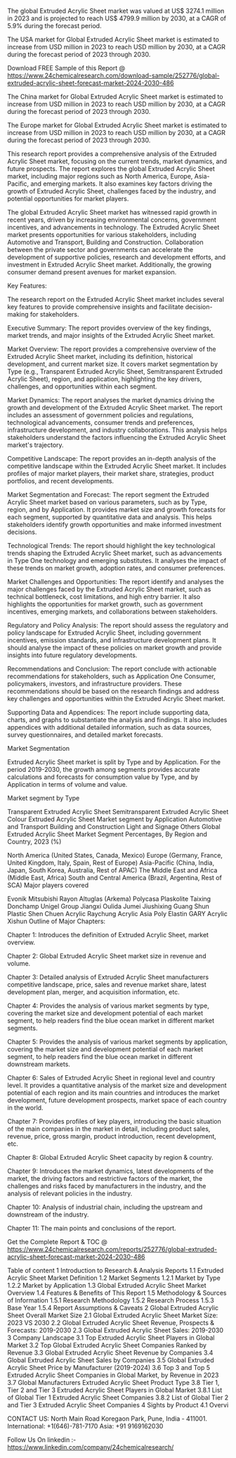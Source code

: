 The global Extruded Acrylic Sheet market was valued at US$ 3274.1 million in 2023 and is projected to reach US$ 4799.9 million by 2030, at a CAGR of 5.9% during the forecast period.

The USA market for Global Extruded Acrylic Sheet  market is estimated to increase from USD million in 2023 to reach USD million by 2030, at a CAGR during the forecast period of 2023 through 2030.

Download FREE Sample of this Report @ https://www.24chemicalresearch.com/download-sample/252776/global-extruded-acrylic-sheet-forecast-market-2024-2030-486

The China market for Global Extruded Acrylic Sheet  market is estimated to increase from USD million in 2023 to reach USD million by 2030, at a CAGR during the forecast period of 2023 through 2030.

The Europe market for Global Extruded Acrylic Sheet  market is estimated to increase from USD million in 2023 to reach USD million by 2030, at a CAGR during the forecast period of 2023 through 2030.

This research report provides a comprehensive analysis of the Extruded Acrylic Sheet market, focusing on the current trends, market dynamics, and future prospects. The report explores the global Extruded Acrylic Sheet market, including major regions such as North America, Europe, Asia-Pacific, and emerging markets. It also examines key factors driving the growth of Extruded Acrylic Sheet, challenges faced by the industry, and potential opportunities for market players.

The global Extruded Acrylic Sheet market has witnessed rapid growth in recent years, driven by increasing environmental concerns, government incentives, and advancements in technology. The Extruded Acrylic Sheet market presents opportunities for various stakeholders, including Automotive and Transport, Building and Construction. Collaboration between the private sector and governments can accelerate the development of supportive policies, research and development efforts, and investment in Extruded Acrylic Sheet market. Additionally, the growing consumer demand present avenues for market expansion.

Key Features:

The research report on the Extruded Acrylic Sheet market includes several key features to provide comprehensive insights and facilitate decision-making for stakeholders.

Executive Summary: The report provides overview of the key findings, market trends, and major insights of the Extruded Acrylic Sheet market.

Market Overview: The report provides a comprehensive overview of the Extruded Acrylic Sheet market, including its definition, historical development, and current market size. It covers market segmentation by Type (e.g., Transparent Extruded Acrylic Sheet, Semitransparent Extruded Acrylic Sheet), region, and application, highlighting the key drivers, challenges, and opportunities within each segment.

Market Dynamics: The report analyses the market dynamics driving the growth and development of the Extruded Acrylic Sheet market. The report includes an assessment of government policies and regulations, technological advancements, consumer trends and preferences, infrastructure development, and industry collaborations. This analysis helps stakeholders understand the factors influencing the Extruded Acrylic Sheet market's trajectory.

Competitive Landscape: The report provides an in-depth analysis of the competitive landscape within the Extruded Acrylic Sheet market. It includes profiles of major market players, their market share, strategies, product portfolios, and recent developments.

Market Segmentation and Forecast: The report segment the Extruded Acrylic Sheet market based on various parameters, such as by Type, region, and by Application. It provides market size and growth forecasts for each segment, supported by quantitative data and analysis. This helps stakeholders identify growth opportunities and make informed investment decisions.

Technological Trends: The report should highlight the key technological trends shaping the Extruded Acrylic Sheet market, such as advancements in Type One technology and emerging substitutes. It analyses the impact of these trends on market growth, adoption rates, and consumer preferences.

Market Challenges and Opportunities: The report identify and analyses the major challenges faced by the Extruded Acrylic Sheet market, such as technical bottleneck, cost limitations, and high entry barrier. It also highlights the opportunities for market growth, such as government incentives, emerging markets, and collaborations between stakeholders.

Regulatory and Policy Analysis: The report should assess the regulatory and policy landscape for Extruded Acrylic Sheet, including government incentives, emission standards, and infrastructure development plans. It should analyse the impact of these policies on market growth and provide insights into future regulatory developments.

Recommendations and Conclusion: The report conclude with actionable recommendations for stakeholders, such as Application One Consumer, policymakers, investors, and infrastructure providers. These recommendations should be based on the research findings and address key challenges and opportunities within the Extruded Acrylic Sheet market.

Supporting Data and Appendices: The report include supporting data, charts, and graphs to substantiate the analysis and findings. It also includes appendices with additional detailed information, such as data sources, survey questionnaires, and detailed market forecasts.

Market Segmentation

Extruded Acrylic Sheet market is split by Type and by Application. For the period 2019-2030, the growth among segments provides accurate calculations and forecasts for consumption value by Type, and by Application in terms of volume and value.

Market segment by Type

Transparent Extruded Acrylic Sheet
Semitransparent Extruded Acrylic Sheet
Colour Extruded Acrylic Sheet
Market segment by Application
Automotive and Transport
Building and Construction
Light and Signage
Others
Global Extruded Acrylic Sheet Market Segment Percentages, By Region and Country, 2023 (%)

North America (United States, Canada, Mexico)
Europe (Germany, France, United Kingdom, Italy, Spain, Rest of Europe)
Asia-Pacific (China, India, Japan, South Korea, Australia, Rest of APAC)
The Middle East and Africa (Middle East, Africa)
South and Central America (Brazil, Argentina, Rest of SCA)
Major players covered

Evonik
Mitsubishi Rayon
Altuglas (Arkema)
Polycasa
Plaskolite
Taixing Donchamp
Unigel Group
Jiangxi Oulida
Jumei
Jiushixing
Guang Shun Plastic
Shen Chuen Acrylic
Raychung Acrylic
Asia Poly
Elastin
GARY Acrylic Xishun
Outline of Major Chapters:

Chapter 1: Introduces the definition of Extruded Acrylic Sheet, market overview.

Chapter 2: Global Extruded Acrylic Sheet market size in revenue and volume.

Chapter 3: Detailed analysis of Extruded Acrylic Sheet manufacturers competitive landscape, price, sales and revenue market share, latest development plan, merger, and acquisition information, etc.

Chapter 4: Provides the analysis of various market segments by type, covering the market size and development potential of each market segment, to help readers find the blue ocean market in different market segments.

Chapter 5: Provides the analysis of various market segments by application, covering the market size and development potential of each market segment, to help readers find the blue ocean market in different downstream markets.

Chapter 6: Sales of Extruded Acrylic Sheet in regional level and country level. It provides a quantitative analysis of the market size and development potential of each region and its main countries and introduces the market development, future development prospects, market space of each country in the world.

Chapter 7: Provides profiles of key players, introducing the basic situation of the main companies in the market in detail, including product sales, revenue, price, gross margin, product introduction, recent development, etc.

Chapter 8: Global Extruded Acrylic Sheet capacity by region & country.

Chapter 9: Introduces the market dynamics, latest developments of the market, the driving factors and restrictive factors of the market, the challenges and risks faced by manufacturers in the industry, and the analysis of relevant policies in the industry.

Chapter 10: Analysis of industrial chain, including the upstream and downstream of the industry.

Chapter 11: The main points and conclusions of the report.

Get the Complete Report & TOC @ https://www.24chemicalresearch.com/reports/252776/global-extruded-acrylic-sheet-forecast-market-2024-2030-486

Table of content
1 Introduction to Research & Analysis Reports
1.1 Extruded Acrylic Sheet Market Definition
1.2 Market Segments
1.2.1 Market by Type
1.2.2 Market by Application
1.3 Global Extruded Acrylic Sheet Market Overview
1.4 Features & Benefits of This Report
1.5 Methodology & Sources of Information
1.5.1 Research Methodology
1.5.2 Research Process
1.5.3 Base Year
1.5.4 Report Assumptions & Caveats
2 Global Extruded Acrylic Sheet Overall Market Size
2.1 Global Extruded Acrylic Sheet Market Size: 2023 VS 2030
2.2 Global Extruded Acrylic Sheet Revenue, Prospects & Forecasts: 2019-2030
2.3 Global Extruded Acrylic Sheet Sales: 2019-2030
3 Company Landscape
3.1 Top Extruded Acrylic Sheet Players in Global Market
3.2 Top Global Extruded Acrylic Sheet Companies Ranked by Revenue
3.3 Global Extruded Acrylic Sheet Revenue by Companies
3.4 Global Extruded Acrylic Sheet Sales by Companies
3.5 Global Extruded Acrylic Sheet Price by Manufacturer (2019-2024)
3.6 Top 3 and Top 5 Extruded Acrylic Sheet Companies in Global Market, by Revenue in 2023
3.7 Global Manufacturers Extruded Acrylic Sheet Product Type
3.8 Tier 1, Tier 2 and Tier 3 Extruded Acrylic Sheet Players in Global Market
3.8.1 List of Global Tier 1 Extruded Acrylic Sheet Companies
3.8.2 List of Global Tier 2 and Tier 3 Extruded Acrylic Sheet Companies
4 Sights by Product
4.1 Overvi

CONTACT US:
North Main Road Koregaon Park, Pune, India - 411001.
International: +1(646)-781-7170
Asia: +91 9169162030

Follow Us On linkedin :- https://www.linkedin.com/company/24chemicalresearch/
